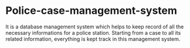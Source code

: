 # Police-case-management-system
It is a database management system which helps to keep record of all the necessary informations for a police station. Starting from a case to all its related information, everything is kept track in this management system.
